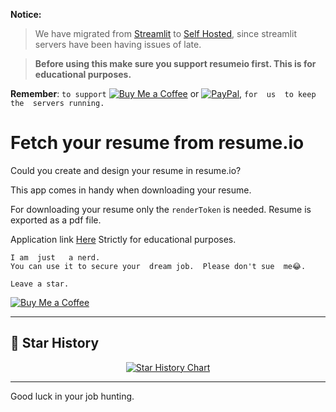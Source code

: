 __Notice:__

> We have  migrated  from [Streamlit](https://resumeio2pdfdownload.streamlit.app) to [Self Hosted](www.resumegenn.site), since  streamlit  servers  have  been having  issues of late.

> __Before  using  this make sure  you  support  resumeio  first. This is  for  educational purposes.__

__Remember__:  `to support` [![Buy Me a Coffee](https://www.buymeacoffee.com/assets/img/custom_images/orange_img.png)](https://buymeacoffee.com/wambugu) or [![PayPal](https://img.shields.io/badge/Pay%20Now-FFD140?logo=paypal&logoColor=000&style=for-the-badge)](https://www.paypal.com/ncp/payment/664ZL5XX3TKMG), `for  us  to keep the  servers running.`
# Fetch your resume  from resume.io 
Could you create and design your resume in resume.io? 

This  app comes  in  handy  when  downloading  your  resume. 

For  downloading your resume only the  `renderToken` is  needed.
Resume  is  exported as a pdf file.

Application link [Here](www.resumegenn.site)
Strictly  for  educational purposes.
```
I am  just   a nerd.
You can use it to secure your  dream job.  Please don't sue  me😂.

Leave a star.
```
[![Buy Me a Coffee](https://www.buymeacoffee.com/assets/img/custom_images/orange_img.png)](https://buymeacoffee.com/wambugu)

---
## 🌟 Star History

<div align="center">
  <a href="https://github.com/wambugu71/resumeio2pdf_download/stargazers">
    <img src="https://api.star-history.com/svg?repos=wambugu71/resumeio2pdf_download&type=Date" alt="Star History Chart"/>
  </a>
</div>

---
Good  luck in your  job hunting.
